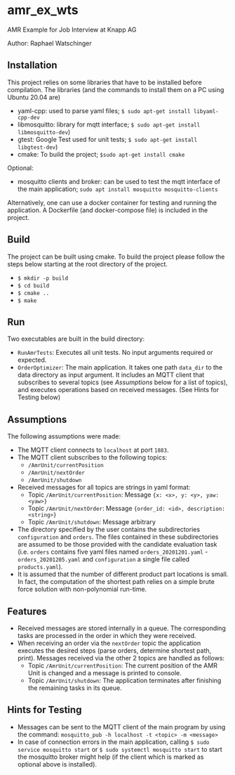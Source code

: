 # amr_ex_wts

AMR Example for Job Interview at Knapp AG

Author: Raphael Watschinger

## Installation
This project relies on some libraries that have to be installed before compilation. The libraries (and the commands to install them on a PC using Ubuntu 20.04 are)

- yaml-cpp: used to parse yaml files;   `$ sudo apt-get install libyaml-cpp-dev`
- libmosquitto: library for mqtt interface;    `$ sudo apt-get install libmosquitto-dev`)
- gtest: Google Test used for unit tests;    `$ sudo apt-get install libgtest-dev`)
- cmake: To build the project;  `$sudo apt-get install cmake`
   
Optional:
- mosquitto clients and broker: can be used to test the mqtt interface of the main application; `sudo apt install mosquitto mosquitto-clients`

Alternatively, one can use a docker container for testing and running the application. A Dockerfile (and docker-compose file) is included in the project.

## Build
The project can be built using cmake. To build the project please follow the steps below starting at the root directory of the project.
- `$ mkdir -p build`
- `$ cd build`
- `$ cmake ..`
- `$ make`

## Run
Two executables are built in the build directory:
- `RunAmrTests`: Executes all unit tests. No input arguments required or expected.
- `OrderOptimizer`: The main application. It takes one path `data_dir` to the data directory as input argument. It includes an MQTT client that subscribes to several topics (see *Assumptions* below for a list of topics), and executes operations based on received messages. (See Hints for Testing below)

## Assumptions
The following assumptions were made:
- The MQTT client connects to `localhost` at port `1883`.
- The MQTT client subscribes to the following topics:
  - `/AmrUnit/currentPosition`
  - `/AmrUnit/nextOrder`
  - `/AmrUnit/shutdown`
- Received messages for all topics are strings in yaml format:
  - Topic `/AmrUnit/currentPosition`: Message `{x: <x>, y: <y>, yaw: <yaw>}`
  - Topic `/AmrUnit/nextOrder`: Message `{order_id: <id>, description: <string>}`
  - Topic `/AmrUnit/shutdown`: Message arbitrary
- The directory specified by the user contains the subdirectories `configuration` and `orders`. The files contained in these subdirectories are assumed to be those provided with the candidate evaluation task (i.e. `orders` contains five yaml files named `orders_20201201.yaml` - `orders_20201205.yaml` and `configuration` a single file called `products.yaml`).
- It is assumed that the number of different product part locations is small. In fact, the computation of the shortest path relies on a simple brute force solution with non-polynomial run-time.

## Features
- Received messages are stored internally in a queue. The corresponding tasks are processed in the order in which they were received.
- When receiving an order via the `nextOrder` topic the application executes the desired steps (parse orders, determine shortest path, print). Messages received via the other 2 topics are handled as follows:
  - Topic `/AmrUnit/currentPosition`: The current position of the AMR Unit is changed and a message is printed to console.
  - Topic `/AmrUnit/shutdown`: The application terminates after finishing the remaining tasks in its queue.

## Hints for Testing
- Messages can be sent to the MQTT client of the main program by using the command: `mosquitto_pub -h localhost -t <topic> -m <message>`
- In case of connection errors in the main application, calling `$ sudo service mosquitto start` or `$ sudo systemctl mosquitto start` to start the mosquitto broker might help (if the client which is marked as optional above is installed).
